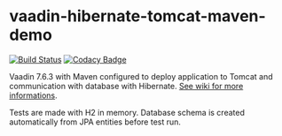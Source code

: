 # vaadin-hibernate-tomcat-maven-demo

[![Build Status](https://travis-ci.org/peterszatmary/vaadin-hibernate-tomcat-maven-demo.svg?branch=master)](https://travis-ci.org/peterszatmary/vaadin-hibernate-tomcat-maven-demo)
[![Codacy Badge](https://api.codacy.com/project/badge/Grade/0f2289e1915d4de48d6208570b617ed6)](https://www.codacy.com/app/peterszatmary/vaadin-hibernate-tomcat-maven-demo?utm_source=github.com&amp;utm_medium=referral&amp;utm_content=peterszatmary/vaadin-hibernate-tomcat-maven-demo&amp;utm_campaign=Badge_Grade)

Vaadin 7.6.3 with Maven configured to deploy application to Tomcat and communication with database with Hibernate. [See wiki for more informations](https://github.com/peterszatmary/vaadin-hibernate-tomcat-maven-demo/wiki/Tomcat,-Hibernate,-Maven-with-Vaadin).

Tests are made with H2 in memory. Database schema is created automatically from JPA entities before test run.
